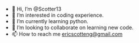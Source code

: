 - 👋 Hi, I’m @Scotter13
- 👀 I’m interested in coding experience.
- 🌱 I’m currently learning python.
- 💞️ I’m looking to collaborate on learning new code.
- 📫 How to reach me ericscotteng@gmail.com

<!---
Scotter13/Scotter13 is a ✨ special ✨ repository because its `README.md` (this file) appears on your GitHub profile.
You can click the Preview link to take a look at your changes.
--->
